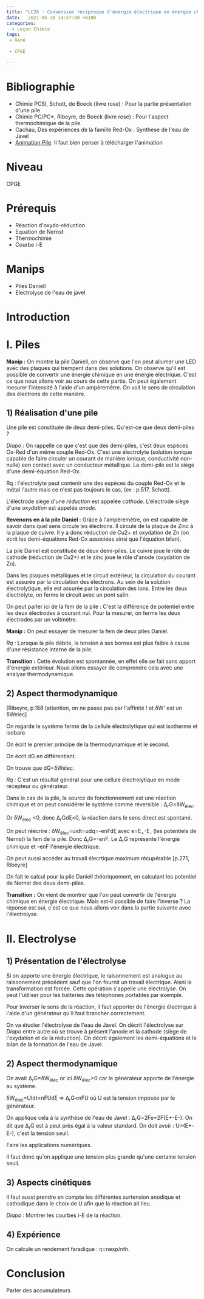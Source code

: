 ```yaml
---
title: "LC26 : Conversion réciproque d'énergie électrique en énergie chimique"
date:   2021-05-30 14:57:00 +0100
categories:
  - Leçon Chimie
tags:
 - Géné
 
 - CPGE

---
```

# Bibliographie
* Chimie PCSI, Schott, de Boeck (livre rose) : Pour la partie présentation d'une pile
* Chimie PC/PC*, Ribeyre, de Boeck (livre rose) : Pour l'aspect thermochimique de la pile.
* Cachau, Des expériences de la famille Red-Ox : Synthèse de l'eau de Javel
* [Animation Pile](https://www.pccl.fr/physique_chimie_college_lycee/lycee/terminale_TS/daniell.htm). Il faut bien penser à télécharger l'animation

# Niveau
CPGE

# Prérequis
* Réaction d'oxydo-réduction
* Equation de Nernst
* Thermochimie
* Courbe i-E

# Manips
* Piles Daniell
* Electrolyse de l'eau de javel

# Introduction 

# I. Piles
**Manip :** On montre la pile Daniell, on observe que l'on peut allumer une LED avec des plaques qui trempent dans des solutions. On observe qu'il est possible de convertir une énergie chimique en une énergie électrique. C'est ce que nous allons voir au cours de cette partie.
On peut également mesurer l'intensité à l'aide d'un ampèremètre. On voit le sens de circulation des électrons de cette manière. 
## 1) Réalisation d'une pile
Une pile est constituée de deux demi-piles. Qu'est-ce que deux demi-piles ? 

*Diapo :* On rappelle ce que c'est que des demi-piles, c'est deux espèces Ox-Red d'un même couple Red-Ox. C'est une électrolyte (solution ionique capable de faire circuler un courant de manière ionique, conductivité non-nulle) een contact avec un conducteur métallique.
La demi-pile est le siège d'une demi-équation Red-Ox.

Rq : l'électrolyte peut contenir une des espèces du couple Red-Ox et le métal l'autre mais ce n'est pas toujours le cas, (ex : p.517, Schott).

L'électrode siège d'une *réduction* est appelée *cathode*. L'électrode siège d'une *oxydation* est appelée *anode*.

**Revenons en à la pile Daniel :** Grâce à l'ampèremètre, on est capable de savoir dans quel sens circule les électrons. Il circule de la plaque de Zinc à la plaque de cuivre. Il y a donc réduction de Cu2+ et oxydation de Zn (on écrit les demi-équations Red-Ox associées ainsi que l'équation bilan).

La pile Daniel est constituée de deux demi-piles. Le cuivre joue le rôle de cathode (réduction de Cu2+) et le zinc joue le rôle d'anode (oxydation de Zn).

Dans les plaques métalliques et le circuit extérieur, la circulation du courant est assurée par la circulation des électrons. Au sein de la solution électrolytique, elle est assurée par la circulation des ions. Entre les deux électrolyte, on ferme le circuit avec un pont salin.

On peut parler ici de la fem de la pile : C'est la différence de potentiel entre les deux électrodes à courant nul. Pour la mesurer, on ferme les deux électrodes par un voltmètre.

**Manip :** On peut essayer de mesurer la fem de deux piles Daniel.

*Rq :* Lorsque la pile débite, la tension à ses bornes est plus faible à cause d'une résistance interne de la pile. 

**Transition :** Cette évolution est spontannée, en effet elle se fait sans apport d'énergie extérieur. Nous allons essayer de comprendre cela avec une analyse thermodynamique.

## 2) Aspect thermodynamique
[Ribeyre, p.188 (attention, on ne passe pas par l'affinité ! et &delta;W' est un &delta;Welec]

On regarde le système fermé de la cellule électrolytique qui est isotherme et isobare.

On écrit le premier principe de la thermodynamique et le second.

On écrit dG en différentiant.

On trouve que dG<&delta;Welec.

*Rq :* C'est un résultat général pour une cellule électrolytique en mode récepteur ou générateur.

Dans le cas de la pile, la source de fonctionnement est une réaction chimique et on peut considérer le système comme réversible : &Delta;<sub>r</sub>G=&delta;W<sub>élec</sub>.

Or &delta;W<sub>élec</sub> <0, donc &Delta;<sub>r</sub>Gd&xi;<0, la réaction dans le sens direct est spontané.

On peut réécrire : &delta;W<sub>élec</sub>=uidt=udq=-enFd&xi; avec e=E<sub>+</sub>-E<sub>-</sub> (les potentiels de Nernst) la fem de la pile. Donc &Delta;<sub>r</sub>G=-enF. Le &Delta;<sub>r</sub>G représente l'énergie chimique et -enF  l'énergie électrique.


On peut aussi accéder au travail élecrtique maximum récupérable [p.271, Ribeyre]

On fait le calcul pour la pile Daniell théoriquement, en calculant les potentiel de Nernst des deux demi-piles.

**Transition :** On vient de montrer que l'on peut convertir de l'énergie chimique en énergie électrique. Mais est-il possible de faire l'inverse ? 
La réponse est oui, c'est ce que nous allons voir dans la partie suivante avec l'électrolyse.

# II. Electrolyse
## 1) Présentation de l'électrolyse
Si on apporte une énergie électrique, le raisonnement est analogue au raisonnement précédent sauf que l'on fournit un travail électrique. Aisni la transformation est forcée. Cette opération s'appelle une électrolyse. On peut l'utiliser pour les batteries des téléphones portables par exemple. 

Pour inverser le sens de la réaction, il faut apporter de l'énergie électrique à l'aide d'un générateur qu'il faut brancher correctement.

On va étudier l'électrolyse de l'eau de Javel. On décrit l'électrolyse sur *Diapo* entre autre où se trouve à présent l'anode et la cathode (siège de l'oxydation et de la réduction). On décrit également les demi-équations et le bilan de la formation de l'eau de Javel.

## 2) Aspect thermodynamique

On avait &Delta;<sub>r</sub>G=&delta;W<sub>élec</sub> or ici &delta;W<sub>élec</sub>>0 car le générateur apporte de l'énergie au système.

&delta;W<sub>élec</sub>=UIdt=nFUd&xi; => &Delta;<sub>r</sub>G<nFU où U est la tension imposée par le générateur.

On applique cela à la synthèse de l'eau de Javel :
&Delta;<sub>r</sub>G=2Fe=2F(E+-E-). On dit que &Delta;<sub>r</sub>G est à peut près égal à la valeur standard.
On doit avoir : U>(E+-E-), c'est la tension seuil.

Faire les applications numériques.

Il faut donc qu'on applique une tension plus grande qu'une certaine tension seuil.

## 3) Aspects cinétiques

Il faut aussi prendre en compte les différentes surtension anodique et cathodique dans le choix de U afin que la réaction ait lieu.

*Diapo :* Montrer les courbes i-E de la réaction.

## 4) Expérience
On calcule un rendement faradique : &eta;=nexp/nth.


# Conclusion
Parler des accumulateurs

